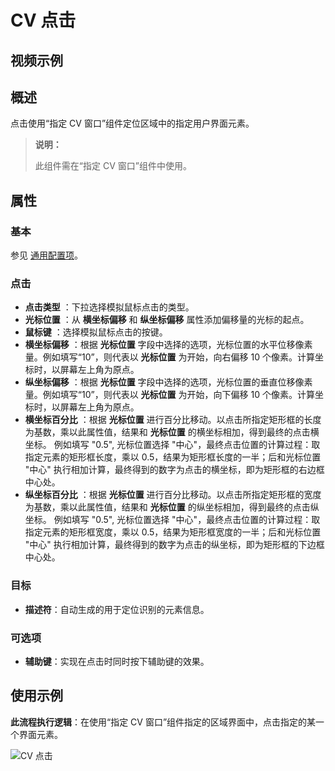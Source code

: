 # CV 点击

## 视频示例

## 概述

点击使用“指定 CV 窗口”组件定位区域中的指定用户界面元素。

> **说明：**
>
> 此组件需在“指定 CV 窗口”组件中使用。

## 属性

### 基本

参见 [通用配置项](./../Appendix/CommonConfigurationItems.md)。

### 点击

- **点击类型** ：下拉选择模拟鼠标点击的类型。
- **光标位置** ：从 **横坐标偏移** 和 **纵坐标偏移** 属性添加偏移量的光标的起点。
- **鼠标键** ：选择模拟鼠标点击的按键。
- **横坐标偏移** ：根据 **光标位置** 字段中选择的选项，光标位置的水平位移像素量。例如填写“10”，则代表以 **光标位置** 为开始，向右偏移 10 个像素。计算坐标时，以屏幕左上角为原点。
- **纵坐标偏移** ：根据 **光标位置** 字段中选择的选项，光标位置的垂直位移像素量。例如填写“10”，则代表以 **光标位置** 为开始，向下偏移 10 个像素。计算坐标时，以屏幕左上角为原点。
- **横坐标百分比** ：根据 **光标位置** 进行百分比移动。以点击所指定矩形框的长度为基数，乘以此属性值，结果和 **光标位置** 的横坐标相加，得到最终的点击横坐标。
例如填写 "0.5", 光标位置选择 "中心"，最终点击位置的计算过程：取指定元素的矩形框长度，乘以 0.5，结果为矩形框长度的一半；后和光标位置 "中心" 执行相加计算，最终得到的数字为点击的横坐标，即为矩形框的右边框中心处。
- **纵坐标百分比** ：根据 **光标位置** 进行百分比移动。以点击所指定矩形框的宽度为基数，乘以此属性值，结果和 **光标位置** 的纵坐标相加，得到最终的点击纵坐标。
例如填写 "0.5", 光标位置选择 "中心"，最终点击位置的计算过程：取指定元素的矩形框宽度，乘以 0.5，结果为矩形框宽度的一半；后和光标位置 "中心" 执行相加计算，最终得到的数字为点击的纵坐标，即为矩形框的下边框中心处。

### 目标

- **描述符**：自动生成的用于定位识别的元素信息。

### 可选项

- **辅助键**：实现在点击时同时按下辅助键的效果。

## 使用示例

**此流程执行逻辑**：在使用“指定 CV 窗口”组件指定的区域界面中，点击指定的某一个界面元素。

![CV 点击](https://docimages.blob.core.chinacloudapi.cn/images/Activities/cvclick20211109.png)
